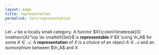```yaml
---
layout: page
title: representation
permalink: /bct/representation
---
```

Let $\mathscr{A}$ be a locally small category.  A functor $X{\colon}\linebreak[0] \mathscr{A}^\op \to \mathbf{Set}$ is **representable**    if $X \cong \h_A$ for some $A \in \mathscr{A}$.  A **representation**    of $X$ is a choice of an object $A \in \mathscr{A}$ and an isomorphism between $\h_A$ and $X$.
